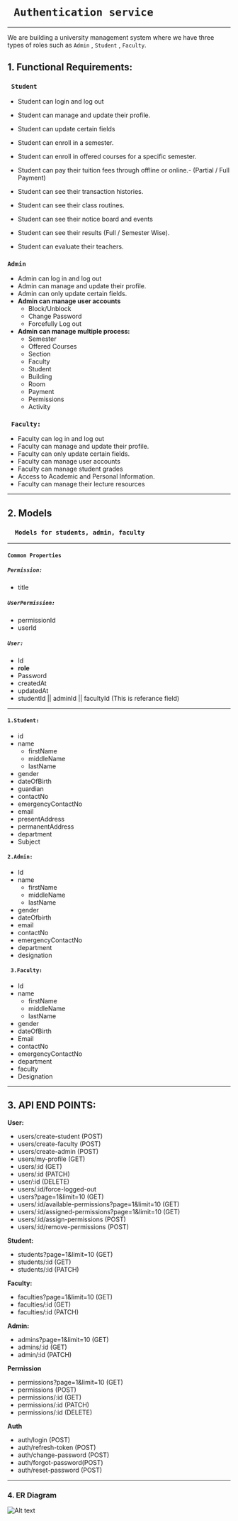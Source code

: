 #   ` Authentication service`
---

We are building a university management system where we have three types of roles such as `Admin` , `Student` , `Faculty`.





##  1.  Functional Requirements:

###   ` Student`


- Student can login and log out
- Student can manage and update their profile.
- Student can update certain fields

- Student can enroll in a semester.
- Student can enroll in offered courses for a specific semester.
- Student can pay their tuition fees through offline or online.- (Partial / Full Payment)
- Student can see their transaction histories.
- Student can see their class routines.
- Student can see their notice board and events
- Student can see their results (Full / Semester Wise).
- Student can evaluate their teachers.

###    `Admin`
- Admin can log in and log out
- Admin can manage and update their profile.
- Admin can only update certain fields.
- **Admin can manage user accounts**
    - Block/Unblock
    - Change Password
    - Forcefully Log out
- **Admin can manage multiple process:**
    - Semester
    - Offered Courses
    - Section
    - Faculty
    - Student
    - Building
    - Room
    - Payment
    - Permissions
    - Activity

###   ` Faculty:`
- Faculty can log in and log out
- Faculty can manage and update their profile.
- Faculty can only update certain fields.
- Faculty can manage user accounts
- Faculty can manage student grades
- Access to Academic and Personal Information.
- Faculty can manage their lecture resources

---





##   2. Models

###  `  Models for students, admin, faculty`
---

####    `Common Properties`

#####  `Permission:`
- title

##### `UserPermission:`
- permissionId
- userId


#####    `User:`
* Id
* **role**
* Password
* createdAt
* updatedAt
* studentId || adminId || facultyId (This is referance field)

---

####    `1.Student:`

- id
- name
    - firstName
    - middleName
    - lastName
- gender
- dateOfBirth
- guardian
- contactNo
- emergencyContactNo
- email
- presentAddress
- permanentAddress
- department
-  Subject

####    `2.Admin:`
- Id
- name
    - firstName
    - middleName
    - lastName
- gender
- dateOfbirth
- email
- contactNo
- emergencyContactNo
- department
- designation

####   ` 3.Faculty:`

- Id
- name
    - firstName
    - middleName
    - lastName
- gender
- dateOfBirth
- Email
- contactNo
- emergencyContactNo
- department
- faculty
- Designation
---

##    3. API END POINTS:

**User:**
- users/create-student (POST)
- users/create-faculty (POST)
- users/create-admin (POST)
- users/my-profile (GET)
- users/:id (GET)
- users/:id (PATCH)
- user/:id (DELETE)
- users/:id/force-logged-out
- users?page=1&limit=10 (GET)
- users/:id/available-permissions?page=1&limit=10 (GET)
- users/:id/assigned-permissions?page=1&limit=10 (GET)
- users/:id/assign-permissions (POST)
- users/:id/remove-permissions (POST)

**Student:**

- students?page=1&limit=10 (GET)
- students/:id  (GET)
- students/:id    (PATCH)

**Faculty:**

- faculties?page=1&limit=10 (GET)
- faculties/:id  (GET)
- faculties/:id    (PATCH)

**Admin:**

- admins?page=1&limit=10 (GET)
- admins/:id  (GET)
- admin/:id    (PATCH)

**Permission**

- permissions?page=1&limit=10 (GET)
- permissions (POST)
- permissions/:id (GET)
- permissions/:id (PATCH)
- permissions/:id (DELETE)

**Auth**

- auth/login (POST)
- auth/refresh-token (POST)
- auth/change-password (POST)
- auth/forgot-password(POST)
- auth/reset-password (POST)

---

###    4. ER Diagram



![Alt text](image.png)